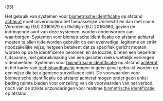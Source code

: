 (95)

Het gebruik van systemen voor [biometrische identificatie](a3.md#^bioid) op afstand [achteraf](a3.md#^sbach) moet onverminderd het toepasselijke Unierecht en dan met name Verordening (EU) 2016/679 en Richtlijn (EU) 2016/680, gezien de indringende aard van deze systemen, worden onderworpen aan waarborgen. Systemen voor [biometrische identificatie](a3.md#^bioid) op afstand [achteraf](a3.md#^sbach) moeten te allen tijde worden gebruikt op een evenredige, legitieme en strikt noodzakelijke wijze, hetgeen betekent dat ze specifiek gericht moeten worden op de te identificeren personen en de locatie, binnen een beperkte tijdspanne, met gebruikmaking van een gesloten reeks wettelijk verkregen videobeelden. Systemen voor [biometrische identificatie](a3.md#^bioid) op afstand [achteraf](a3.md#^sbach) in het kader van [rechtshandhaving](a3.md#^rh) mogen in geen geval gebruikt worden op een wijze die tot algemene surveillance leidt. De voorwaarden voor [biometrische identificatie](a3.md#^bioid) op afstand [achteraf](a3.md#^sbach) mogen onder geen enkel beding ruimte bieden voor omzeiling van de voorwaarden van het verbod, noch van de strikte uitzonderingen voor realtime [biometrische identificatie](a3.md#^bioid) op afstand.

